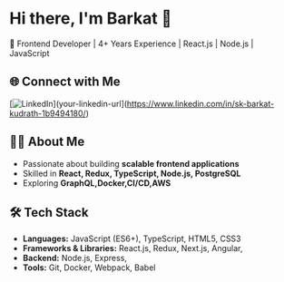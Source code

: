 # Hi there, I'm Barkat 👋

🚀 Frontend Developer | 4+ Years Experience | React.js | Node.js | JavaScript  

## 🌐 Connect with Me
[![LinkedIn](https://img.shields.io/badge/LinkedIn-blue?style=for-the-badge&logo=linkedin)](your-linkedin-url](https://www.linkedin.com/in/sk-barkat-kudrath-1b9494180/)

## 👨‍💻 About Me
- Passionate about building **scalable frontend applications**
- Skilled in **React, Redux, TypeScript, Node.js, PostgreSQL**
- Exploring **GraphQL,Docker,CI/CD,AWS**

## 🛠 Tech Stack
- **Languages:** JavaScript (ES6+), TypeScript, HTML5, CSS3  
- **Frameworks & Libraries:** React.js, Redux, Next.js, Angular,  
- **Backend:** Node.js, Express, 
- **Tools:** Git, Docker, Webpack, Babel  


